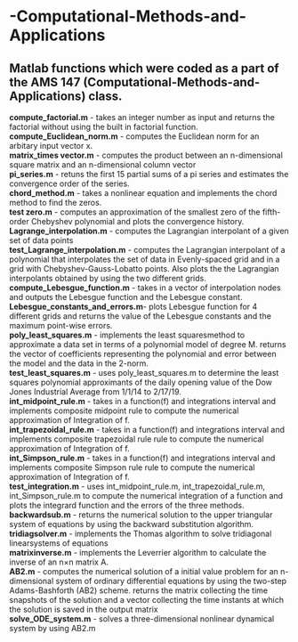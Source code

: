# -Computational-Methods-and-Applications
## Matlab functions which were coded as a part of the AMS 147 (Computational-Methods-and-Applications) class.   
**compute_factorial.m** - takes an integer number as input and returns the factorial without using the built in factorial function.<br /> 
**compute_Euclidean_norm.m** - computes the Euclidean norm for an arbitary input vector x.  <br />
**matrix_times vector.m** - computes the product between an n-dimensional square matrix and an n-dimensional column vector<br />
**pi_series.m** - retuns the first 15 partial sums of a pi series and estimates the convergence order of the series.<br />
**chord_method.m** - takes a nonlinear equation and implements the chord method to find the zeros. <br />
**test zero.m** - computes an approximation of the smallest zero of the fifth-order Chebyshev polynomial and plots the convergence history.<br /> 
**Lagrange_interpolation.m** - computes the Lagrangian interpolant of a given set of data points <br />
**test_Lagrange_interpolation.m** - computes the Lagrangian interpolant of a polynomial that interpolates the set of data in Evenly-spaced grid and in a grid with Chebyshev-Gauss-Lobatto points. Also plots the  the Lagrangian interpolants obtained by using the two different grids. <br /> 
**compute_Lebesgue_function.m** - takes in a vector of interpolation nodes and outputs the Lebesgue function and the Lebesgue constant. <br /> 
**Lebesgue_constants_and_errors.m**- plots Lebesgue function for 4 different grids and returns the value of the Lebesgue constants and the maximum point-wise errors. <br />
**poly_least_squares.m** - implements the least squaresmethod to approximate a data set in terms of a polynomial model of degree M. returns the vector of coefficients representing the polynomial and error between the model and the data in the 2-norm. <br />
**test_least_squares.m** - uses poly_least_squares.m to determine the least squares polynomial approximants of the daily opening value of the Dow Jones Industrial Average from 1/1/14 to 2/17/19.<br />
**int_midpoint_rule.m** - takes in a function(f) and integrations interval and implements composite midpoint rule to compute the numerical approximation of Integration of f. <br /> 
**int_trapezoidal_rule.m** - takes in a function(f) and integrations interval and implements composite trapezoidal rule rule to compute the numerical approximation of Integration of f.<br />
**int_Simpson_rule.m** - takes in a function(f) and integrations interval and implements composite Simpson rule rule to compute the numerical approximation of Integration of f.<br />
**test_integration.m** - uses int_midpoint_rule.m, int_trapezoidal_rule.m, int_Simpson_rule.m to compute the numerical integration of a function and plots the integrard function and the errors of the three methods. <br />
**backwardsub.m** - returns the numerical solution to the upper triangular system of equations by using the backward substitution algorithm. <br />
**tridiagsolver.m** -  implements the Thomas algorithm to solve tridiagonal linearsystems of equations <br />
**matrixinverse.m** - implements the Leverrier algorithm to calculate the inverse of an n×n matrix A. <br />
**AB2.m** - computes the numerical solution of a initial value problem for an n-dimensional system of ordinary differential equations by using the two-step Adams-Bashforth (AB2) scheme. returns the matrix collecting the time snapshots of the solution and a vector collecting the time instants at which the solution is saved in the output matrix <br />
**solve_ODE_system.m** - solves a three-dimensional nonlinear dynamical system by using AB2.m <br />
